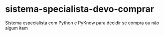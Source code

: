 # sistema-specialista-devo-comprar
Sistema especialista com Python e PyKnow para decidir se compra ou não algum item

